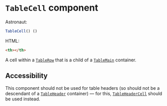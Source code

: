 # `TableCell` component
Astronaut:
```javascript
TableCell() ()
```

HTML:
```html
<th></th>
```

A cell within a [`TableRow`](reference/components/tablerow.md) that is a child of a [`TableMain`](reference/components/tablemain.md) container.

## Accessibility
This component should not be used for table headers (so should not be a descendant of a [`TableHeader`](reference/components/tableheader.md) container) — for this, [`TableHeaderCell`](reference/components/tableheadercell.md) should be used instead.